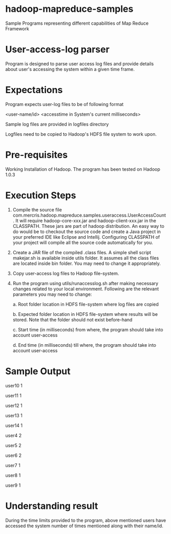 hadoop-mapreduce-samples
========================

Sample Programs representing different capabilities of Map Reduce Framework

User-access-log parser
========================

Program is designed to parse user access log files and provide details about user's accessing the system within a given time frame.

Expectations
============

Program expects user-log files to be of following format

<user-name/id> <accesstime in System's current milliseconds>

Sample log files are provided in logfiles directory

Logfiles need to be copied to Hadoop's HDFS file system to work upon.


Pre-requisites
==============

Working Installation of Hadoop. The program has been tested on Hadoop 1.0.3

Execution Steps
===============

1. Compile the source file com.mercris.hadoop.mapreduce.samples.useraccess.UserAccessCount. It will require hadoop-core-xxx.jar and hadoop-client-xxx.jar in the CLASSPATH. These jars are part of hadoop distribution. An easy way to do would be to checkout the source code and create a Java project in your preferred IDE like Eclipse and Intellij. Configuring CLASSPATH of your project will compile all the source code automatically for you.

2. Create a JAR file of the compiled .class files. A simple shell script makejar.sh is available inside utils folder. It assumes all the class files are located inside bin folder. You may need to change it appropriately.

3. Copy user-access log files to Hadoop file-system.

4. Run the program using utils/runaccesslog.sh after making necessary changes related to your local environment. Following are the relevant parameters you may need to change:

    a. Root folder location in HDFS file-system where log files are copied

    b. Expected folder location in HDFS file-system where results will be stored. Note that the folder should not exist before-hand
    
    c. Start time (in milliseconds) from where, the program should take into account user-access

    d. End time (in milliseconds) till where, the program should take into account user-access


Sample Output
=============

user10  1

user11	1

user12	1

user13	1

user14	1

user4	2

user5	2

user6	2

user7	1

user8	1

user9	1

Understanding result
====================

During the time limits provided to the program, above mentioned users have accessed the system number of times mentioned along with their name/id.